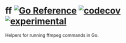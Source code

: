 # ff [![Go Reference](https://img.shields.io/badge/go-pkg-00ADD8)](https://pkg.go.dev/github.com/ernado/ff#section-documentation) [![codecov](https://img.shields.io/codecov/c/github/ernado/ff?label=cover)](https://codecov.io/gh/ernado/ff) [![experimental](https://img.shields.io/badge/-experimental-blueviolet)](https://ernado.org/docs/projects/status#experimental)


Helpers for running ffmpeg commands in Go.
